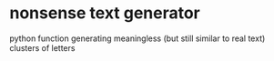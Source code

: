 # nonsense text generator
python function generating meaningless (but still similar to real text) clusters of  letters
